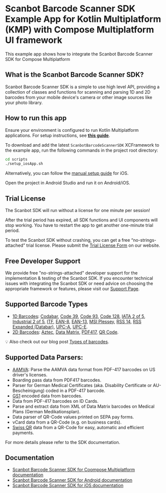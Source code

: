 # Scanbot Barcode Scanner SDK Example App for Kotlin Multiplatform (KMP) with Compose Multiplatform UI framework

This example app shows how to integrate the Scanbot Barcode Scanner SDK for Compose Multiplatform

## What is the Scanbot Barcode Scanner SDK?

Scanbot Barcode Scanner SDK is a simple to use high level API, providing a collection of classes and functions for scanning and parsing 1D and 2D barcodes from your mobile device's camera or other image sources like your photo library.

## How to run this app

Ensure your environment is configured to run Kotlin Multiplatform applications. For setup instructions, see [**this guide**](https://www.jetbrains.com/help/kotlin-multiplatform-dev/multiplatform-setup.html).

To download and add the latest `ScanbotBarcodeScannerSDK` XCFramework to the example app, run the following commands in the project root directory:

```bash
cd scripts
./setup_iosApp.sh
```

Alternatively, you can follow the [manual setup guide](https://docs.scanbot.io/barcode-scanner-sdk/compose/detailed-setup-guide/installation/#ios) for iOS.

Open the project in Android Studio and run it on Android/iOS.

## Trial License

The Scanbot SDK will run without a license for one minute per session!

After the trial period has expired, all SDK functions and UI components will stop working. You have to restart the app to get another one-minute trial period.

To test the Scanbot SDK without crashing, you can get a free “no-strings-attached” trial license. Please submit the [Trial License Form](https://scanbot.io/trial/) on our website.

## Free Developer Support

We provide free "no-strings-attached" developer support for the implementation & testing of the Scanbot SDK.
If you encounter technical issues with integrating the Scanbot SDK or need advice on choosing the appropriate
framework or features, please visit our [Support Page](https://docs.scanbot.io/support/).


## Supported Barcode Types

- [1D Barcodes](https://scanbot.io/products/barcode-software/1d-barcode-scanner/): [Codabar](https://scanbot.io/en/sdk/scanner-sdk/barcode-scanner-sdk/codabar), [Code 39](https://scanbot.io/en/sdk/scanner-sdk/barcode-scanner-sdk/code-39), [Code 93](https://scanbot.io/products/barcode-software/1d-barcode-scanner/code-93/), [Code 128](https://scanbot.io/products/barcode-software/1d-barcode-scanner/code-128/), [IATA 2 of 5](https://scanbot.io/products/barcode-software/1d-barcode-scanner/standard-2-of-5/), [Industrial 2 of 5](https://scanbot.io/products/barcode-software/1d-barcode-scanner/industrial-2-of-5/), [ITF](https://scanbot.io/en/sdk/scanner-sdk/barcode-scanner-sdk/itf), [EAN-8](https://scanbot.io/en/sdk/scanner-sdk/barcode-scanner-sdk/ean-code), [EAN-13](https://scanbot.io/en/sdk/scanner-sdk/barcode-scanner-sdk/ean-code), [MSI Plessey](https://scanbot.io/en/sdk/scanner-sdk/barcode-scanner-sdk/msi-plessey), [RSS 14](https://scanbot.io/products/barcode-software/1d-barcode-scanner/gs1-databar/), [RSS Expanded (Databar)](https://scanbot.io/products/barcode-software/1d-barcode-scanner/gs1-databar/), [UPC-A](https://scanbot.io/products/barcode-software/1d-barcode-scanner/upc/), [UPC-E](https://scanbot.io/en/sdk/scanner-sdk/barcode-scanner-sdk/upc-code).
- [2D Barcodes](https://scanbot.io/products/barcode-software/2d-barcode-scanner/): [Aztec](https://scanbot.io/en/sdk/scanner-sdk/barcode-scanner-sdk/aztec), [Data Matrix](https://scanbot.io/en/sdk/scanner-sdk/barcode-scanner-sdk/datamatrix), [PDF417](https://scanbot.io/products/barcode-software/2d-barcode-scanner/pdf417/), [QR Code](https://scanbot.io/products/barcode-software/2d-barcode-scanner/qr-code/).

💡 Also check out our blog post [Types of barcodes](https://scanbot.io/blog/types-of-barcodes/).


## Supported Data Parsers:

- [AAMVA](https://scanbot.io/blog/drivers-license-barcode-parser/): Parse the AAMVA data format from PDF-417 barcodes on US driver's licenses.
- Boarding pass data from PDF417 barcodes.
- Parser for German Medical Certificates (aka. Disability Certificate or AU-Bescheinigung) coded in a PDF-417 barcode.
- [GS1](https://scanbot.io/products/barcode-software/1d-barcode-scanner/gs1-databar/) encoded data from barcodes.
- Data from PDF-417 barcodes on ID Cards.
- Parse and extract data from XML of Data Matrix barcodes on Medical Plans (German Medikationsplan).
- Data parser of QR-Code values printed on SEPA pay forms.
- vCard data from a QR-Code (e.g. on business cards).
- [Swiss QR](https://scanbot.io/products/barcode-software/2d-barcode-scanner/swiss-qr/) data from a QR-Code for easy, automatic and efficient payments.

For more details please refer to the SDK documentation.


## Documentation
- [Scanbot Barcode Scanner SDK for Coompose Multiplatform documentation](https://docs.scanbot.io/barcode-scanner-sdk/compose/introduction/)
- [Scanbot Barcode Scanner SDK for Android documentation](https://docs.scanbot.io/barcode-scanner-sdk/android/introduction/)
- [Scanbot Barcode Scanner SDK for iOS documentation](https://docs.scanbot.io/barcode-scanner-sdk/ios/introduction/)

